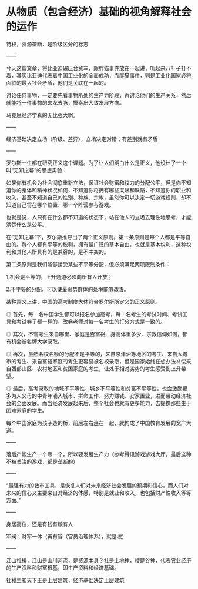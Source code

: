 # 从物质（包含经济）基础的视角解释社会的运作

特权，资源垄断，是阶级区分的标志

——

今天这篇文章，将比亚迪碾压合资车，跟胖猫事件放在一起讲，听起来八杆子打不着，其实比亚迪代表着中国工业化的全面成功，而胖猫事件，则是工业化国家必将面临的最大社会矛盾，他们是关联在一起的。

讨论任何事物，一定要先看事物所处的生产力阶段，再讨论他们的生产关系，然后就能将一件事物的来龙去脉，摸索出大致发展方向。

马克思经济学真的无比强大啊。

——

经济基础决定立场（阶级、差异），立场决定对错；有差别就有矛盾

——

罗尔斯一生都在研究正义这个课题。为了让人们明白什么是正义，他设计了一个叫“无知之幕”的思想实验：

如果你有机会为社会彻底重新立法，保证社会财富和权力的分配公平，但是你不知道你的身体和精神状况如何，不知道你将拥有哪些天赋和缺陷，不知道你的职业和收入，甚至不知道自己的性别、种族、宗教，虽然你可以决定一切游戏规则，却不知道自己将在哪个位置、哪一个阵营参与游戏。

也就是说，人只有在什么都不知道的状态下，站在他人的立场去理性地思考，才能清楚什么是公平。

在“无知之幕”下，罗尔斯推导出了两个正义原则。第一条原则是每个人都是平等自由的。每个人都有平等的权利，拥有最广泛的基本自由，也就是基本权利，这种权利和其他人所具有的是兼容的，是不冲突的。

第二条原则是我们能够接受某些不平等分配，但必须满足两项限制条件：

1.机会是平等的，上升通道必须向所有人开放；

2.不平等的分配，可以使最弱势群体的处境能够改善。

某种意义上讲，中国的高考制度大体符合罗尔斯所定义的正义原则。

◎ 首先，每一名中国学生都可以报名参加高考，每一名考生的考试时间、考试工具和考试卷子都一样的，改卷老师对每一名考生的打分方式是一致的。

◎ 其次，不管考生来自哪里、家庭是否富裕、身高体重多少、宗教信仰如何，都有机会被名牌大学录取。

◎ 再次，虽然名校名额的分配不是平等的，来自京津沪等地区的考生、来自大城市的考生、来自富裕家庭的考生更容易被名校录取，但是国家始终在想办法补偿来自西部山区、农村地区和贫困家庭的考生，让处于相对劣势的考生感受到上升希望。

◎ 最后，高考录取的地域不平等性、城乡不平等性和贫富不平等性，也会激励更多为人父母的中青年涌入城市、拼命工作、努力赚钱、安家置业，进而带动经济社会的全面发展。而当经济发展起来后，整个社会也就有更多能力，去提携那些生于困难家庭的学生。

每个中国家庭为孩子造的桥，前后左右连在一起，就构成了中国教育发展的宽广大道。

——

落后产能生产一个亏一个，所以要发展生产力（参考腾讯游戏游戏大厅，最后这种不被关注的游戏，都是垄断的）

——

“最强有力的救市工具，是恢复人们对未来经济社会发展的预期和信心，而人们对未来的信心又主要来自对经济的体感，特别是就业和收入，也包括财产性收入等等方面。”

——

身居高位，还是有钱有粮有人

军阀：财军一体（再有智（官员治理体系），就是权）

——

江山社稷，江山是山川河流，是资源本身？社是土地神，稷是谷神，代表农业经济的生产资料和财富根基，即生产资料和经济基础。

社稷主和天下王是上层建筑，经济基础决定上层建筑
